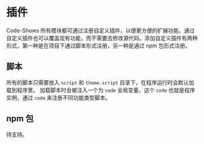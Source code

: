 # 插件
Code-Shows 所有模块都可通过注册自定义插件，以便更方便的扩展功能。通过自定义插件也可以覆盖现有功能，而不需要去修改源代码。添加自定义插件有两种形式，第一种是在项目下通过脚本形式注册，另一种是通过 npm 包形式注册。

## 脚本
所有的脚本只需要放入 `script` 和 `theme.script` 目录下，在程序运行时会默认加载到程序里。
加载脚本时会被注入一个为 `code` 全局变量，这个 `code` 也就是程序实例，通过  `code` 来注册不同功能类型脚本。

## npm 包
待支持。
